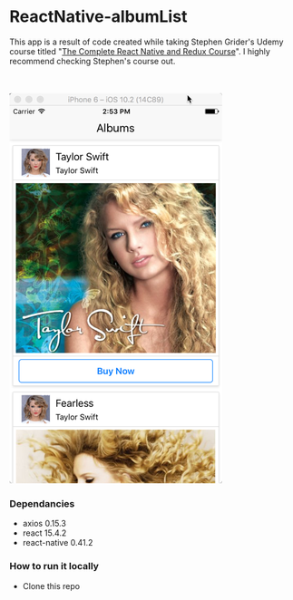 ReactNative-albumList
==
This app is a result of code created while taking Stephen Grider's Udemy course titled "<a href="https://www.udemy.com/the-complete-react-native-and-redux-course/">The Complete React Native and Redux Course</a>".   I highly recommend checking Stephen's course out. 

<br><br>
<img src="https://github.com/mikecallahan/albumList/blob/master/readmeImages/albumList.png">
<br>
### Dependancies
* axios 0.15.3
* react 15.4.2
* react-native 0.41.2

### How to run it locally
* Clone this repo
